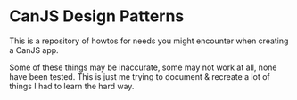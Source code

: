 # CanJS Design Patterns

This is a repository of howtos for needs you might encounter when creating a CanJS app.

Some of these things may be inaccurate, some may not work at all, none have been tested.  This is just me trying to document & recreate a lot of things I had to learn the hard way.